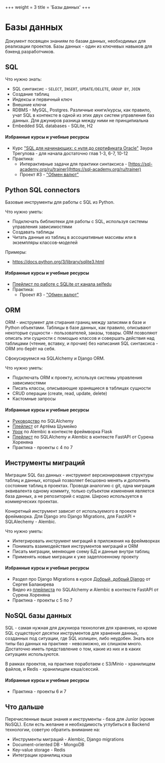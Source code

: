 +++
weight = 3
title = 'Базы данных'
+++

# Базы данных

Документ посвящен знаниям по базам данных, необходимых для реализации проектов. Базы данных - один из ключевых навыков для бэкенд разработчиков.

## SQL

Что нужно знать:
- SQL синтаксис - `SELECT`, `INSERT`, `UPDATE/DELETE`, `GROUP BY`, `JOIN`
- Создание таблиц
- Индексы и первичный ключ
- Внешние ключи
- RDBMS - MySQL, Postgres. Различные книги/курсы, как правило, учат SQL в контексте в одной из этих двух систем управления баз данных. Для джуниров разница между ними не принципиальна
- Embedded SQL databases - SQLite, H2

#### Избранные курсы и учебные ресурсы

- Курс ["SQL для начинающих: с нуля до сертификата Oracle"](https://stepik.org/course/115617) Заура Трегулова - для начала достаточно глав 1-3, 6-7, 10-12
- Практика:
  - Интерактивные задачи для практики синтаксиса - [https://sql-academy.org/ru/trainer](https://sql-academy.org/ru/trainer)
  - Проект #3 - ["Обмен валют"](../projects/currency-exchange.md)

## Python SQL connectors

Базовые инструменты для работы с SQL из Python.

Что нужно уметь:
- Подключать библиотеки для работы с SQL, используя системы управления зависимостями
- Создавать таблицы
- Читать данные из таблиц в ассоциативные массивы или в экземпляры классов-моделей

Примеры:
- https://docs.python.org/3/library/sqlite3.html

#### Избранные курсы и учебные ресурсы

- [Плейлист по работе с SQLite от канала selfedu](https://www.youtube.com/playlist?list=PLA0M1Bcd0w8x4Inr5oYttMK6J47vxgv6J)
- Практика:
  - Проект #3 - ["Обмен валют"](../projects/currency-exchange.md)

## ORM

ORM - инструмент для стирания границ между записями в базе и Python объектами. Таблицы в базе данных, как правило, описывают некоторые сущности - пользователей, заказы, товары. ORM позволяют описать эти сущности с помощью классов и совершать действия над таблицами (чтение, вставку, и прочие) без написания SQL синтаксиса - ORM это берёт на себя.

Сфокусируемся на SQLAlchemy и Django ORM.

Что нужно уметь:
- Подключать ORM к проекту, используя системы управления зависимостями
- Писать классы, описывающие хранящиеся в таблицах сущности
- CRUD операции (create, read, update, delete)
- Кастомные запросы

#### Избранные курсы и учебные ресурсы

- [Руководство](https://apipython.ru/sqlalchemy-polnoe-rukovodstvo-dlya-nachinayushhih-i-prodvinutyh/) по SQLAlchemy
- [Плейлист](https://www.youtube.com/playlist?list=PLeLN0qH0-mCXARD_K-USF2wHctxzEVp40) от Артёма Шумейко
- [Урок](https://pythonru.com/uroki/16-migracii-bazy-dannyh-s-pomoshhju-alembic) по Alembic в контексте фреймворка Flask
- [Плейлист](https://www.youtube.com/playlist?list=PLYnH8mpFQ4akzzS1D9IHkMuXacb-bD4Cl) по SQLAlchemy и Alembic в контексте FastAPI от Сурена Хореняна
- Практика - проекты с 4 по 7

## Инструменты миграций

Миграции SQL баз данных - инструмент версионирования структуры таблиц и данных, который позволяет бесшовно менять и дополнять состояние таблиц в проектах. Проводя аналогию с git, одна миграция эквивалента одному коммиту, только субъектом изменения является база данных, а не репозиторий с кодом. Широко используется в коммерческих проектах.

Конкретный инструмент зависит от используемого в проекте фреймворка. Для Django это Django Migrations, для FastAPI + SQLAlechemy - Alembic.

Что нужно уметь:

- Интегрировать инструмент миграций в приложения на фреймворках
- Понимать взаимодействия инструментов миграций и ORM
- Писать миграции, меняющие схему БД и данные внутри таблиц
- Применять новые миграции к уже задеплоенному проекту

#### Избранные курсы и учебные ресурсы

- Раздел про Django Migrations в курсе [Добрый, добрый Django](https://stepik.org/course/183363/) от Сергея Балакирева
- Видео из [плейлиста](https://www.youtube.com/playlist?list=PLYnH8mpFQ4akzzS1D9IHkMuXacb-bD4Cl) по SQLAlchemy и Alembic в контексте FastAPI от Сурена Хореняна
- Практика - проекты с 5 по 7

## NoSQL базы данных

SQL - самая нужная для джуниора технология для хранения, но кроме SQL существуют десятки инструментов для хранения данных, созданных под ситуации, где SQL излишен, либо неудобен. Знать все типы баз данных на практике - невозможно, их слишком много. Достаточно иметь представление о том, какие из них и в каких ситуациях используются.

В рамках проектов, на практике поработаем с S3/Minio - хранилищем файлов, и Redis - хранилищем кэша/сессий. 

#### Избранные курсы и учебные ресурсы

- Практика - проекты 6 и 7

## Что дальше

Перечисленные выше знания и инструменты - база для Junior (кроме NoSQL). Если есть желание и необходимость углубиться в Backend технологии, советую обратить внимание на:

- Инструменты миграций - Alembic, Django migrations
- Document-oriented DB - MongoDB
- Key-value storage - Redis
- Интеграции хранилищ кэша
